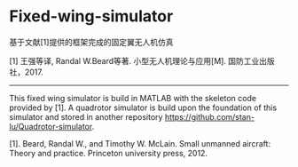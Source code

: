 # Fixed-wing-simulator
基于文献[1]提供的框架完成的固定翼无人机仿真

[1] 王强等译, Randal W.Beard等著. 小型无人机理论与应用[M]. 国防工业出版社，2017.

****
This fixed wing simulator is build in MATLAB with the skeleton code provided by [1]. A quadrotor simulator is build upon the foundation of this simulator and stored in another repository https://github.com/stan-lu/Quadrotor-simulator.

[1]. Beard, Randal W., and Timothy W. McLain. Small unmanned aircraft: Theory and practice. Princeton university press, 2012.
